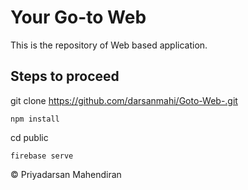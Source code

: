 # Your Go-to Web

This is the repository of Web based application.

## Steps to proceed

git clone https://github.com/darsanmahi/Goto-Web-.git

`npm install`

cd public

`firebase serve`

© Priyadarsan Mahendiran
